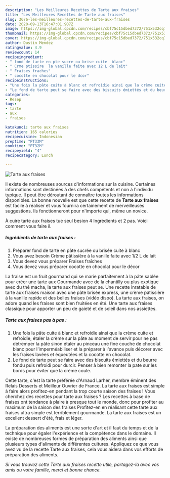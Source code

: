 ```yaml
---
description: "Les Meilleures Recettes de Tarte aux fraises"
title: "Les Meilleures Recettes de Tarte aux fraises"
slug: 3676-les-meilleures-recettes-de-tarte-aux-fraises
date: 2020-09-13T16:47:01.907Z
image: https://img-global.cpcdn.com/recipes/cbf75c15dbed7372/751x532cq70/tarte-aux-fraises-photo-principale-de-la-recette.jpg
thumbnail: https://img-global.cpcdn.com/recipes/cbf75c15dbed7372/751x532cq70/tarte-aux-fraises-photo-principale-de-la-recette.jpg
cover: https://img-global.cpcdn.com/recipes/cbf75c15dbed7372/751x532cq70/tarte-aux-fraises-photo-principale-de-la-recette.jpg
author: Dustin Mendez
ratingvalue: 4.9
reviewcount: 14
recipeingredient:
- " fond de tarte en pte sucre ou brise cuite  blanc"
- " Crme ptissire  la vanille faite avec 12 L de lait"
- " Fraises fraches"
- " cocotte en chocolat pour le dcor"
recipeinstructions:
- "Une fois la pâte cuite à blanc et refroidie ainsi que la crème cuite et refroidie, étaler la crème sur la pâte au moment de servir pour ne pas détremper la pâte sinon étaler au pinceau une fine couche de chocolat blanc pour l&#39;imperméabiliser et la préparer à l&#39;avance puis décorer avec les fraises lavées et équeutées et la cocotte en chocolat."
- "Le fond de tarte peut se faire avec des biscuits émiettés et du beurre fondu puis refroidi pour durcir. Penser à bien remonter la pate sur les bords pour éviter que la crème coule."
categories:
- Resep
tags:
- tarte
- aux
- fraises

katakunci: tarte aux fraises 
nutrition: 165 calories
recipecuisine: Indonesian
preptime: "PT33M"
cooktime: "PT32M"
recipeyield: "4"
recipecategory: Lunch

---
```



![Tarte aux fraises](https://img-global.cpcdn.com/recipes/cbf75c15dbed7372/751x532cq70/tarte-aux-fraises-photo-principale-de-la-recette.jpg)

Il existe de nombreuses sources d'informations sur la cuisine. Certaines informations sont destinées à des chefs compétents et non à l'individu typique. Il peut être déroutant de connaître toutes les informations disponibles. La bonne nouvelle est que cette recette de <strong> Tarte aux fraises </strong> est facile à réaliser et vous fournira certainement de merveilleuses suggestions. Ils fonctionneront pour n'importe qui, même un novice.

<!--inarticleads1-->

À cuire tarte aux fraises tue seul besion 4 Ingrédients et 2 pas. Voici comment vous faire il.

##### Ingrédients de tarte aux fraises :

1. Préparer  fond de tarte en pâte sucrée ou brisée cuite à blanc
1. Vous avez besoin  Crème pâtissière à la vanille faite avec 1/2 L de lait
1. Vous devez vous préparer  Fraises fraîches
1. Vous devez vous préparer  cocotte en chocolat pour le décor


La fraise est un fruit gourmand qui se marie parfaitement à la pâte sablée pour créer une tarte aux Gourmande avec de la chantilly ou plus exotique avec du thé macha, la tarte aux fraises peut se. Une recette inratable de tarte aux fraises maison avec une pâte brisée express, une crème pâtissière à la vanille rapide et des belles fraises (vidéo dispo). La tarte aux fraises, on adore quand les fraises sont bien fruitées en été. Une tarte aux fraises classique pour apporter un peu de gaieté et de soleil dans nos assiettes. 

<!--inarticleads2-->

##### Tarte aux fraises pas à pas :

1. Une fois la pâte cuite à blanc et refroidie ainsi que la crème cuite et refroidie, étaler la crème sur la pâte au moment de servir pour ne pas détremper la pâte sinon étaler au pinceau une fine couche de chocolat blanc pour l&#39;imperméabiliser et la préparer à l&#39;avance puis décorer avec les fraises lavées et équeutées et la cocotte en chocolat.
1. Le fond de tarte peut se faire avec des biscuits émiettés et du beurre fondu puis refroidi pour durcir. Penser à bien remonter la pate sur les bords pour éviter que la crème coule.


Cette tarte, c&#39;est la tarte préférée d&#39;Arnaud Larher, membre éminent des Relais Desserts et Meilleur Ouvrier de France. La tarte aux fraises est simple à faire alors profitez-en pendant la trop courte saison des fraises ! Vous cherchez des recettes pour tarte aux fraises ? Les recettes à base de fraises ont tendance à plaire à presque tout le monde, donc pour profiter au maximum de la saison des fraises Profitez-en en réalisant cette tarte aux fraises ultra simple est terriblement gourmande. La tarte aux fraises est un excellent dessert d&#39;été, frais et léger. 

<!--inarticleads1-->

<p>
La préparation des aliments est une sorte d'art et il faut du temps et de la technique pour égaler l'expérience et la compétence dans le domaine. Il existe de nombreuses formes de préparation des aliments ainsi que plusieurs types d'aliments de différentes cultures. Appliquez ce que vous avez vu de la recette Tarte aux fraises, cela vous aidera dans vos efforts de préparation des aliments.
</p>

<p>
<i>Si vous trouvez cette Tarte aux fraises recette utile, partagez-la avec vos amis ou votre famille, merci et bonne chance.</i>
</p>
